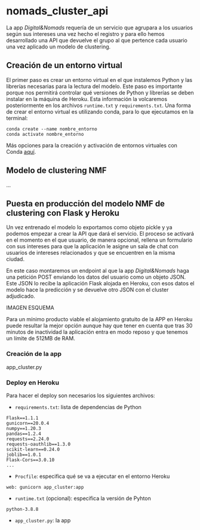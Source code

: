 # nomads_cluster_api
 
La app *Digital&Nomads* requería de un servicio que agrupara a los usuarios según sus intereses una vez hecho el registro y para ello hemos desarrollado una API que devuelve el grupo al que pertence cada usuario una vez aplicado un modelo de clustering.

## Creación de un entorno virtual

El primer paso es crear un entorno virtual en el que instalemos Python y las librerías necesarias para la lectura del modelo. Este paso es importante porque nos permitirá controlar qué versiones de Python y librerías se deben instalar en la máquina de Heroku. Esta información la volcaremos posteriormente en los archivos `runtime.txt` y `requirements.txt`. Una forma de crear el entorno virtual es utilizando conda, para lo que ejecutamos en la terminal:

```
conda create --name nombre_entorno
conda activate nombre_entorno
```

Más opciones para la creación y activación de entornos virtuales con Conda [aquí](https://conda.io/projects/conda/en/latest/user-guide/tasks/manage-environments.html#activating-an-environment).


## Modelo de clustering NMF
...

## Puesta en producción del modelo NMF de clustering con Flask y Heroku

Un vez entrenado el modelo lo exportamos como objeto pickle y ya podemos empezar a crear la API que dará el servicio. El proceso se activará en el momento en el que usuario, de manera opcional, rellena un formulario con sus intereses para que la aplicación le asigne un sala de chat con usuarios de intereses relacionados y que se encuentren en la misma ciudad.

En este caso montaremos un endpoint al que la app *Digital&Nomads* haga una petición POST enviando los datos del usuario como un objeto JSON. Este JSON lo recibe la aplicación Flask alojada en Heroku, con esos datos el modelo hace la predicción y se devuelve otro JSON con el cluster adjudicado.

IMAGEN ESQUEMA

Para un mínimo producto viable el alojamiento gratuito de la APP en Heroku puede resultar la mejor opción aunque hay que tener en cuenta que tras 30 minutos de inactividad la aplicación entra en modo reposo y que tenemos un límite de 512MB de RAM.

### Creación de la app
app_cluster.py

### Deploy en Heroku
Para hacer el deploy son necesarios los siguientes archivos:
- `requirements.txt`: lista de dependencias de Python
```
Flask==1.1.1
gunicorn==20.0.4
numpy==1.20.3
pandas==1.2.4
requests==2.24.0
requests-oauthlib==1.3.0
scikit-learn==0.24.0
joblib==1.0.1
Flask-Cors==3.0.10
...
```
- `Procfile`: especifica qué se va a ejecutar en el entorno Heroku
```
web: gunicorn app_cluster:app
```
- `runtime.txt` (opcional): especifica la versión de Pyhton
```
python-3.8.8
```
- `app_cluster.py`: la app
